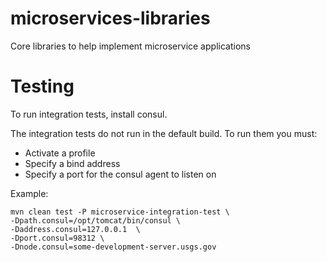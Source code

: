 microservices-libraries
=======================

Core libraries to help implement microservice applications

Testing
=======

To run integration tests, install consul.

The integration tests do not run in the default build. To run them you must:

 * Activate a profile
 * Specify a bind address
 * Specify a port for the consul agent to listen on

Example:
```
mvn clean test -P microservice-integration-test \
-Dpath.consul=/opt/tomcat/bin/consul \
-Daddress.consul=127.0.0.1  \
-Dport.consul=98312 \
-Dnode.consul=some-development-server.usgs.gov
```
